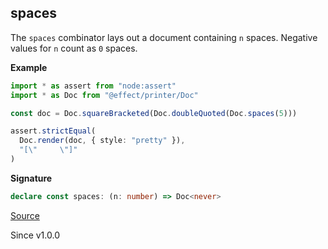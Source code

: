 ## spaces

The `spaces` combinator lays out a document containing `n` spaces. Negative
values for `n` count as `0` spaces.

**Example**

```ts
import * as assert from "node:assert"
import * as Doc from "@effect/printer/Doc"

const doc = Doc.squareBracketed(Doc.doubleQuoted(Doc.spaces(5)))

assert.strictEqual(
  Doc.render(doc, { style: "pretty" }),
  "[\"     \"]"
)
```

**Signature**

```ts
declare const spaces: (n: number) => Doc<never>
```

[Source](https://github.com/Effect-TS/effect/tree/main/packages/printer/src/Doc.ts#L2326)

Since v1.0.0